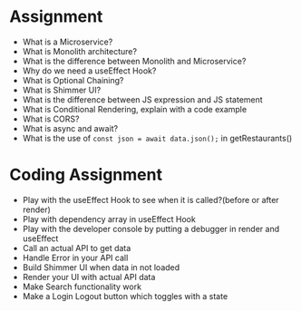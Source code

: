 Assignment
==========

* What is a Microservice?
* What is  Monolith architecture?
* What is the difference between Monolith and Microservice?
* Why do we need a useEffect Hook?
* What is Optional Chaining?
* What is Shimmer UI?
* What is the difference between JS expression and JS statement
* What is Conditional Rendering, explain with a code example
* What is CORS?
* What is async and await? 
* What is the use of `const json = await data.json();` in  getRestaurants()

Coding Assignment
==========

* Play with the useEffect Hook to see when it is called?(before or after render)
* Play with dependency array in useEffect Hook
* Play with the developer console by putting a debugger in render and useEffect
* Call an actual API to get data
* Handle Error in your API call
* Build Shimmer UI when data in not loaded
* Render your UI with actual API data
* Make Search functionality work
* Make a Login Logout button which toggles with a state